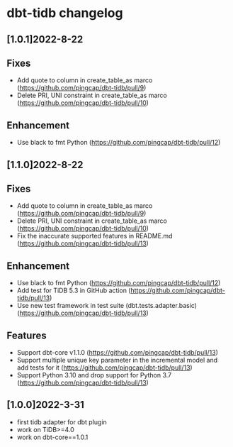 # dbt-tidb changelog

## [1.0.1]2022-8-22
## Fixes
- Add quote to column in create_table_as marco (https://github.com/pingcap/dbt-tidb/pull/9)
- Delete PRI, UNI constraint in create_table_as marco (https://github.com/pingcap/dbt-tidb/pull/10)

## Enhancement
- Use black to fmt Python (https://github.com/pingcap/dbt-tidb/pull/12)

## [1.1.0]2022-8-22
## Fixes
- Add quote to column in create_table_as marco (https://github.com/pingcap/dbt-tidb/pull/9)
- Delete PRI, UNI constraint in create_table_as marco (https://github.com/pingcap/dbt-tidb/pull/10)
- Fix the inaccurate supported features in README.md (https://github.com/pingcap/dbt-tidb/pull/13)

## Enhancement
- Use black to fmt Python (https://github.com/pingcap/dbt-tidb/pull/12)
- Add test for TiDB 5.3 in GitHub action (https://github.com/pingcap/dbt-tidb/pull/13)
- Use new test framework in test suite (dbt.tests.adapter.basic) (https://github.com/pingcap/dbt-tidb/pull/13)

## Features
- Support dbt-core v1.1.0 (https://github.com/pingcap/dbt-tidb/pull/13)
- Support multiple unique key parameter in the incremental model and add tests for it (https://github.com/pingcap/dbt-tidb/pull/13)
- Support Python 3.10 and drop support for Python 3.7 (https://github.com/pingcap/dbt-tidb/pull/13)

## [1.0.0]2022-3-31
* first tidb adapter for dbt plugin
* work on TiDB>=4.0
* work on dbt-core==1.0.1
